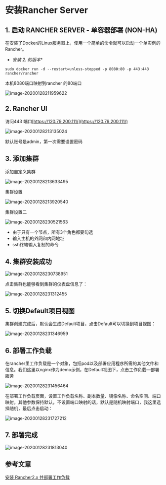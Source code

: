 # 安装Rancher Server

## 1. 启动 RANCHER SERVER - 单容器部署 (NON-HA)

在安装了Docker的Linux服务器上，使用一个简单的命令就可以启动一个单实例的Rancher。

- **安装 2.* 的版本**

```
sudo docker run -d --restart=unless-stopped -p 8080:80 -p 443:443 rancher/rancher
```

本机8080端口映射到rancher 的80端口

![image-20200128211959622](./img/image-20200128211959622.png)

## 2. Rancher UI

访问443 端口[https://120.79.200.111/](https://120.79.200.111/)

![image-20200128213135024](./img/image-20200128213135024.png)

默认账号是admin，第一次需要设置密码

## 3. 添加集群

添加自定义集群

![image-20200128213633495](./img/image-20200128213633495.png)

集群设置

![image-20200128213920540](./img/image-20200128213920540.png)

集群设置二

![image-20200128230521563](./img/image-20200128230521563.png)

- 由于只有一个节点，所有3个角色都要勾选
- 输入主机的外网和内网地址
- ssh终端输入复制的命令

## 4. 集群安装成功

![image-20200128230738951](./img/image-20200128230738951.png)

点击集群也能够看到集群的仪表盘信息了：

![image-20200128231312455](./img/image-20200128231312455.png)

## 5. 切换Default项目视图

集群创建完成后，默认会生成Default项目，点击Default可以切换到项目视图：

![image-20200128231346959](./img/image-20200128231346959.png)



## 6. 部署工作负载

在rancher里工作负载是一个对象，包括pod以及部署应用程序所需的其他文件和信息。我们这里以nginx作为demo示例，在Default视图下，点击工作负载—部署服务

![image-20200128231456464](./img/image-20200128231456464.png)

在部署工作负载页面，设置工作负载名称、副本数量、镜像名称、命名空间、端口映射，其他参数保持默认，不设置端口映射的话，默认是随机映射端口，我这里选择随机，最后点击启动：

![image-20200128231727212](./img/image-20200128231727212.png)

## 7. 部署完成

![image-20200128231813040](./img/image-20200128231813040.png)





## 参考文章

[安装 Rancher2.x 并部署工作负载](https://blog.51cto.com/zero01/2168999)